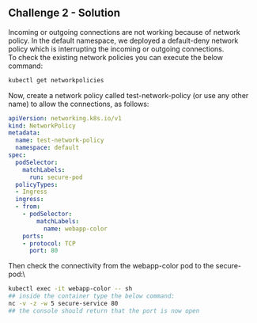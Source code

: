 ## Challenge 2 - Solution
Incoming or outgoing connections are not working because of network policy. In the default namespace, we deployed a default-deny network policy which is interrupting the incoming or outgoing connections.\
To check the existing network policies you can execute the below command:
```bash
kubectl get networkpolicies
```

Now, create a network policy called test-network-policy (or use any other name) to allow the connections, as follows:
```yaml
apiVersion: networking.k8s.io/v1
kind: NetworkPolicy
metadata:
  name: test-network-policy
  namespace: default
spec:
  podSelector:
    matchLabels:
      run: secure-pod
  policyTypes:
  - Ingress
  ingress:
  - from:
    - podSelector:
        matchLabels:
          name: webapp-color
    ports:
    - protocol: TCP
      port: 80
```
Then check the connectivity from the webapp-color pod to the secure-pod:\
```bash
kubectl exec -it webapp-color -- sh
## inside the container type the below command:
nc -v -z -w 5 secure-service 80
## the console should return that the port is now open
```